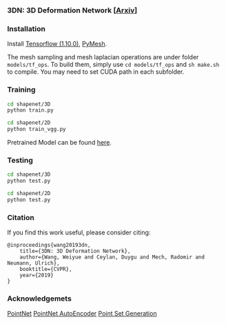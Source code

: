### 3DN: 3D Deformation Network [<a href="">Arxiv</a>]

### Installation
Install <a href="https://www.tensorflow.org/">Tensorflow (1.10.0)</a>, <a href="https://pymesh.readthedocs.io/en/latest/">PyMesh</a>.

The mesh sampling and mesh laplacian operations are under folder `models/tf_ops`. To build them, simply use `cd models/tf_ops` and `sh make.sh` to compile. You may need to set CUDA path in each subfolder.

### Training

```bash
cd shapenet/3D
python train.py
```
```bash
cd shapenet/2D
python train_vgg.py
```
Pretrained Model can be found <a href="">here</a>.
### Testing 

```bash
cd shapenet/3D
python test.py
```
```bash
cd shapenet/2D
python test.py
```

### Citation
If you find this work useful, please consider citing:

	@inproceedings{wang20193dn,
	    title={3DN: 3D Deformation Network},
	    author={Wang, Weiyue and Ceylan, Duygu and Mech, Radomir and Neumann, Ulrich},
	    booktitle={CVPR},
	    year={2019}
	}

    
### Acknowledgemets
<a href="https://github.com/charlesq34/pointnet">PointNet</a>
<a href="https://github.com/charlesq34/pointnet-autoencoder">PointNet AutoEncoder</a>
<a href="https://github.com/fanhqme/PointSetGeneration">Point Set Generation</a>


